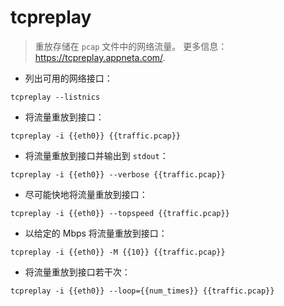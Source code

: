 # tcpreplay

> 重放存储在 `pcap` 文件中的网络流量。
> 更多信息：<https://tcpreplay.appneta.com/>.

- 列出可用的网络接口：

`tcpreplay --listnics`

- 将流量重放到接口：

`tcpreplay -i {{eth0}} {{traffic.pcap}}`

- 将流量重放到接口并输出到 `stdout`：

`tcpreplay -i {{eth0}} --verbose {{traffic.pcap}}`

- 尽可能快地将流量重放到接口：

`tcpreplay -i {{eth0}} --topspeed {{traffic.pcap}}`

- 以给定的 Mbps 将流量重放到接口：

`tcpreplay -i {{eth0}} -M {{10}} {{traffic.pcap}}`

- 将流量重放到接口若干次：

`tcpreplay -i {{eth0}} --loop={{num_times}} {{traffic.pcap}}`